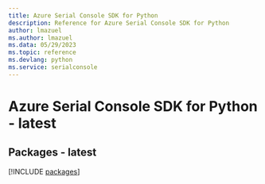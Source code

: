 ```yaml
---
title: Azure Serial Console SDK for Python
description: Reference for Azure Serial Console SDK for Python
author: lmazuel
ms.author: lmazuel
ms.data: 05/29/2023
ms.topic: reference
ms.devlang: python
ms.service: serialconsole
---
```

# Azure Serial Console SDK for Python - latest
## Packages - latest
[!INCLUDE [packages](serial-console-index.md)]